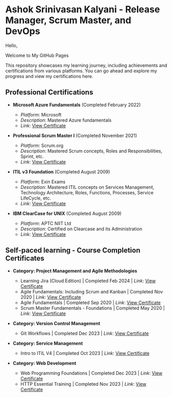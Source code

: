 # Ashok Srinivasan Kalyani - Release Manager, Scrum Master, and DevOps

Hello,

Welcome to My GitHub Pages

This repository showcases my learning journey, including achievements and certifications from various platforms. You can go ahead and explore my progress and view my certifications here.

## Professional Certifications

- **Microsoft Azure Fundamentals** (Completed February 2022)
  - *Platform*: Microsoft
  - *Description*: Mastered Azure fundamentals
  - *Link*: [View Certificate](https://github.com/techiedeva/mycerts/blob/main/Microsoft_Certified_Professional_Certificate_AZ900-Azure%20Fundamentals.pdf)

- **Professional Scrum Master I** (Completed November 2021)
  - *Platform*: Scrum.org
  - *Description*: Mastered Scrum concepts, Roles and Responsibilities, Sprint, etc.
  - *Link*: [View Certificate](https://github.com/techiedeva/mycerts/blob/main/Certificate-Professional%20Scrum%20Master%20I.pdf)
 
- **ITIL v3 Foundation** (Completed August 2009)
  - *Platform*: Exin Exams
  - *Description*: Mastered ITIL concepts on Services Management, Technology Architecture, Roles, Functions, Processes, Service LifeCycle, etc.
  - *Link*: [View Certificate](https://github.com/techiedeva/mycerts/blob/main/ITILV3-Certification.pdf)

- **IBM ClearCase for UNIX** (Completed August 2009)
  - *Platform*: APTC NIIT Ltd
  - *Description*: Certified on Clearcase and its Administration
  - *Link*: [View Certificate](https://github.com/techiedeva/mycerts/blob/main/ClearCase-IBM-Certification.pdf)

## Self-paced learning - Course Completion Certificates
  - **Category: Project Management and Agile Methodologies**
    - Learning Jira (Cloud Edition) | Completed Feb 2024 | *Link*: [View Certificate](https://github.com/techiedeva/mycerts/blob/main/CertificateOfCompletion_Learning%20Jira%20Cloud%20Edition.pdf)
    - Agile Fundamentals: Including Scrum and Kanban | Completed Nov 2020 | *Link*: [View Certificate](https://github.com/techiedeva/mycerts/blob/main/Udemy-AgileFundamentals.pdf)
    - Agile Fundamentals | Completed Sep 2020 | *Link*: [View Certificate](https://github.com/techiedeva/mycerts/blob/main/AgileFundamentals.pdf)
    - Scrum Master Fundamentals - Foundations | Completed May 2020 | *Link*: [View Certificate](https://github.com/techiedeva/mycerts/blob/main/ScrumMasterFundamentals.pdf)
   
  - **Category: Version Control Management**
    - Git Workflows | Completed Dec 2023 | *Link*: [View Certificate](https://github.com/techiedeva/mycerts/blob/main/CertificateOfCompletion_Git%20Workflows.pdf)
   
  - **Category: Service Management**
    - Intro to ITIL V4 | Completed Oct 2023 | *Link*: [View Certificate](https://github.com/techiedeva/mycerts/blob/main/CertificateOfCompletion_Intro%20to%20Service%20Management%20with%20ITIL%204.pdf)

  - **Category: Web Development**
    - Web Programming Foundations | Completed Dec 2023 | *Link*: [View Certificate](https://github.com/techiedeva/mycerts/blob/main/CertificateOfCompletion_Web%20Programming%20Foundations.pdf)
    - HTTP Essential Training | Completed Nov 2023 | *Link*: [View Certificate](https://github.com/techiedeva/mycerts/blob/main/CertificateOfCompletion_HTTP%20Essential%20Training%20(1).pdf)
